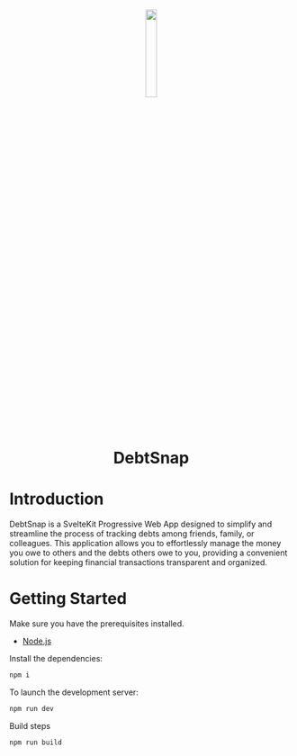  <h1 align = center>
  <img src="https://github.com/VisilyRomani/Debtsnap/assets/36494994/6e93a252-bd77-4033-80e9-83a7f7da32f3" style="width: 20%"><br>
  DebtSnap
</h1>

# Introduction

DebtSnap is a SvelteKit Progressive Web App designed to simplify and streamline the process of tracking debts among friends, family, or colleagues. This application allows you to effortlessly manage the money you owe to others and the debts others owe to you, providing a convenient solution for keeping financial transactions transparent and organized.

# Getting Started

Make sure you have the prerequisites installed.

- [Node.js](https://nodejs.org/en)
  
Install the dependencies:
```sh
npm i
```

To launch the development server:
```sh
npm run dev
```

Build steps
```sh
npm run build
```
